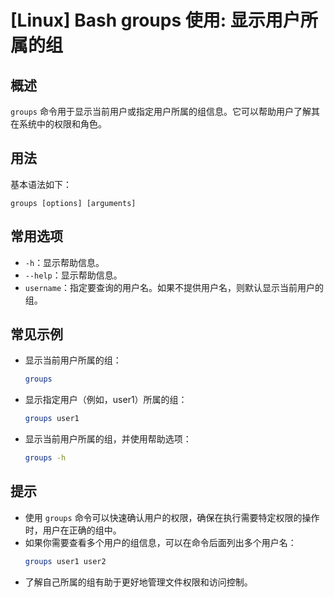 # [Linux] Bash groups 使用: 显示用户所属的组

## 概述
`groups` 命令用于显示当前用户或指定用户所属的组信息。它可以帮助用户了解其在系统中的权限和角色。

## 用法
基本语法如下：
```
groups [options] [arguments]
```

## 常用选项
- `-h`：显示帮助信息。
- `--help`：显示帮助信息。
- `username`：指定要查询的用户名。如果不提供用户名，则默认显示当前用户的组。

## 常见示例
- 显示当前用户所属的组：
  ```bash
  groups
  ```

- 显示指定用户（例如，user1）所属的组：
  ```bash
  groups user1
  ```

- 显示当前用户所属的组，并使用帮助选项：
  ```bash
  groups -h
  ```

## 提示
- 使用 `groups` 命令可以快速确认用户的权限，确保在执行需要特定权限的操作时，用户在正确的组中。
- 如果你需要查看多个用户的组信息，可以在命令后面列出多个用户名：
  ```bash
  groups user1 user2
  ```
- 了解自己所属的组有助于更好地管理文件权限和访问控制。